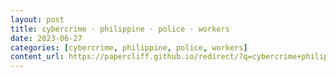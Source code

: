 ```yaml
---
layout: post
title: cybercrime · philippine · police · workers
date: 2023-06-27
categories: [cybercrime, philippine, police, workers]
content_url: https://papercliff.github.io/redirect/?q=cybercrime+philippine+police+workers&tbs=cdr:1,cd_min:6/26/2023,cd_max:6/28/2023
---
```

